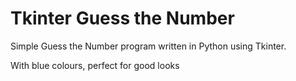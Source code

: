 # Tkinter Guess the Number
Simple Guess the Number program written in Python using Tkinter.

With blue colours, perfect for good looks
